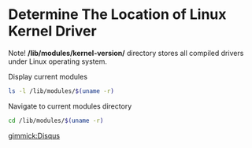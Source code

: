 # Determine The Location of Linux Kernel Driver

Note! **/lib/modules/kernel-version/** directory stores all compiled drivers under Linux operating system.

Display current modules
```bash 
ls -l /lib/modules/$(uname -r)
```

Navigate to current modules directory
```bash
cd /lib/modules/$(uname -r)
```

[gimmick:Disqus](techtacoorg)
